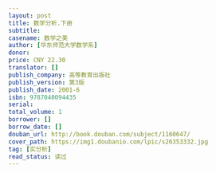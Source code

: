 ```yaml
---
layout: post
title: 数学分析.下册
subtitle: 
casename: 数学之美
author: [华东师范大学数学系]
donor: 
price: CNY 22.30
translator: []
publish_company: 高等教育出版社
publish_version: 第3版
publish_date: 2001-6
isbn: 9787040094435
serial: 
total_volume: 1
borrower: []
borrow_date: []
douban_url: http://book.douban.com/subject/1160647/
cover_path: https://img1.doubanio.com/lpic/s26353332.jpg
tag: [实分析]
read_status: 读过
---
```

